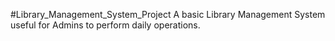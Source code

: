 #Library_Management_System_Project
A basic Library Management System useful for Admins to perform daily operations. 
